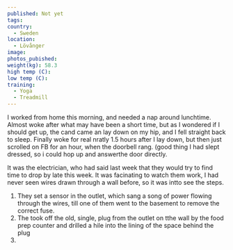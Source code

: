 ```yaml
---
published: Not yet
tags:
country:
  - Sweden
location:
  - Lövånger
image:
photos_pubished:
weight(kg): 58.3
high temp (C):
low temp (C):
training:
  - Yoga
  - Treadmill
---
```

I worked from home this morning, and needed a nap around lunchtime. Almost woke after what may have been a short time, but as I wondered if I should get up,  the cand came an lay down on my hip, and I fell straight back to sleep. Finally woke for real nratly 1.5 hours after I lay down, but then just scrolled on FB for an hour, when the doorbell rang. (good thing I  had slept dressed, so i could hop up and answerthe door directly. 

It was the electrician, who had said last week that they would try to find time to drop by late this week. It was facinating to watch them work, I had never seen wires drawn through a wall before, so it was intto see the steps.

1. They set a sensor in the outlet, which sang a song of power flowing through the wires, till one of them went to the basement to remove the correct fuse.
2. The took off the old, single, plug from the outlet on  tthe wall by the food prep counter and drilled a hile into the lining of the space behind the plug 
3. 

